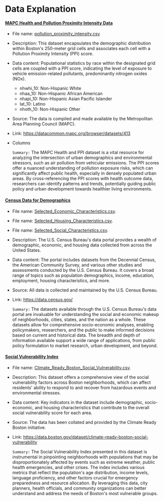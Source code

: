 # Data Explanation #

#### <ins>MAPC Health and Pollution Proximity Intensity Data</ins>
- File name: [pollution_proximity_intensity.csv](/fa23-team-a/data/csv_files/pollution_proximity_intensity.csv)
- Description: This dataset encapsulates the demographic distribution within Boston's 250-meter grid cells and associates each cell with a Pollution Proximity Intensity (PPI) score.
- Data content: Populational statistics by race within the designated grid cells are coupled with a PPI score, indicating the level of exposure to vehicle emission-related pollutants, predominantly nitrogen oxides (NOx).
    - nhwhi_10: Non-Hispanic White
    - nhaa_10: Non-Hispanic African American
    - nhapi_10: Non-Hispanic Asian Pacific Islander
    - lat_10: Latino
    - nhoth_10: Non-Hispanic Other
- Source: The data is compiled and made available by the Metropolitan Area Planning Council (MAPC).
- Link: https://datacommon.mapc.org/browser/datasets/413
- Columns

    `Summary:` The MAPC Health and PPI dataset is a vital resource for analyzing the intersection of urban demographics and environmental stressors, such as air pollution from vehicular emissions. The PPI scores offer a nuanced understanding of pollution exposure risks, which can significantly affect public health, especially in densely populated urban areas. By cross-referencing the PPI scores with health outcome data, researchers can identify patterns and trends, potentially guiding public policy and urban development towards healthier living environments.



#### <ins>Census Data for Demographics</ins>
- File name: [Selected_Economic_Characteristics.csv](/fa23-team-a/data/csv_files/Selected_Economic_Characteristics.csv).
- File name: [Selected_Housing_Characteristics.csv](/fa23-team-a/data/csv_files/Selected_Housing_Characteristics.csv).
- File name: [Selected_Social_Characteristics.csv](/fa23-team-a/data/csv_files/Selected_Social_Characteristics.csv).
- Description: The U.S. Census Bureau's data portal provides a wealth of demographic, economic, and housing data collected from across the United States.
- Data content: The portal includes datasets from the Decennial Census, the American Community Survey, and various other studies and assessments conducted by the U.S. Census Bureau. It covers a broad range of topics such as population demographics, income, education, employment, housing characteristics, and more.
- Source: All data is collected and maintained by the U.S. Census Bureau.
- Link: https://data.census.gov/

    `Summary:` The datasets available through the U.S. Census Bureau's data portal are invaluable for understanding the social and economic makeup of neighborhoods, cities, states, and the nation as a whole. These datasets allow for comprehensive socio-economic analyses, enabling policymakers, researchers, and the public to make informed decisions based on current and historical data. The breadth and depth of information available support a wide range of applications, from public policy formulation to market research, urban development, and beyond.



#### <ins>Social Vulnerability Index</ins>
- File name: [Climate_Ready_Boston_Social_Vulnerability.csv](/fa23-team-a/data/csv_files/Climate_Ready_Boston_Social_Vulnerability.csv).
- Description: This dataset offers a comprehensive view of the social vulnerability factors across Boston neighborhoods, which can affect residents' ability to respond to and recover from hazardous events and environmental stresses.
- Data content: Key indicators in the dataset include demographic, socio-economic, and housing characteristics that contribute to the overall social vulnerability score for each area.
- Source: The data has been collated and provided by the Climate Ready Boston initiative.
- Link: https://data.boston.gov/dataset/climate-ready-boston-social-vulnerability

    `Summary:` The Social Vulnerability Index presented in this dataset is instrumental in pinpointing neighborhoods with populations that may be disproportionately affected by events such as extreme weather, public health emergencies, and other crises. The index includes various metrics that reflect the population's age distribution, income levels, language proficiency, and other factors crucial for emergency preparedness and resource allocation. By leveraging this data, city planners, health officials, and community organizations can better understand and address the needs of Boston's most vulnerable groups.

